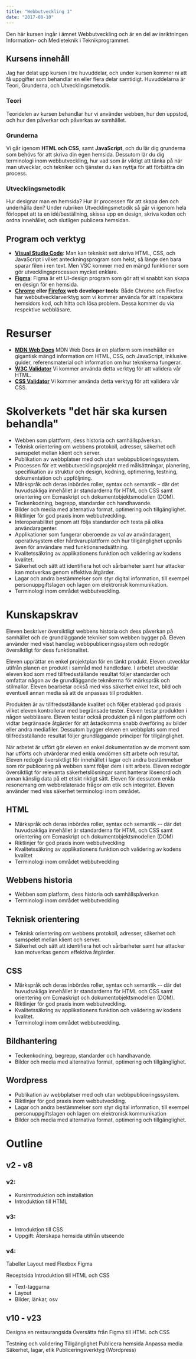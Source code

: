 ```yaml
---
title: "Webbutveckling 1"
date: "2017-08-10"
---
```


Den här kursen ingår i ämnet Webbutveckling och är en del av inriktningen Information- och Medieteknik i Teknikprogrammet.

## Kursens innehåll

Jag har delat upp kursen i tre huvuddelar, och under kursen kommer ni att få uppgifter som behandlar en eller flera delar samtidigt. Huvuddelarna är Teori, Grunderna, och Utvecklingsmetodik.

### Teori

Teoridelen av kursen behandlar hur vi använder webben, hur den uppstod, och hur den påverkar och påverkas av samhället.

### Grunderna

Vi går igenom **HTML och CSS**, samt **JavaScript**, och du lär dig grunderna som behövs för att skriva din egen hemsida. Dessutom lär du dig terminologi inom webbutveckling, hur vad som är viktigt att tänka på när man utvecklar, och tekniker och tjänster du kan nyttja för att förbättra din process.

### Utvecklingsmetodik

Hur designar man en hemsida? Hur är processen för att skapa den och underhålla den? Under rubriken Utvecklingsmetodik så går vi igenom hela förloppet att ta en idé/beställning, skissa upp en design, skriva koden och ordna innehållet, och slutligen publicera hemsidan.

## Program och verktyg

- **[Visual Studio Code](https://code.visualstudio.com/)**: Man kan tekniskt sett skriva HTML, CSS, och JavaScript i vilket anteckningsprogram som helst, så länge den bara sparar filen i ren text. Men VSC kommer med en mängd funktioner som gör utvecklingsprocessen mycket enklare.
- **[Figma](https://www.figma.com)**: Figma är ett UI-design program som gör att vi snabbt kan skapa en design för en hemsida.
- **[Chrome](https://www.google.com/intl/sv/chrome/) eller [Firefox](https://www.mozilla.org/sv-SE/firefox/new/) web developer tools**: Både Chrome och Firefox har webbutvecklarverktyg som vi kommer använda för att inspektera hemsidors kod, och hitta och lösa problem. Dessa kommer du via respektive webbläsare.

# Resurser

- **[MDN Web Docs](https://developer.mozilla.org/sv-SE/)** MDN Web Docs är en platform som innehåller en gigantisk mängd information om HTML, CSS, och JavaScript, inklusive guider, referensmaterial och information om hur teknikerna fungerar.
- **[W3C Validator](https://validator.w3.org/)** Vi kommer använda detta verktyg för att validera vår HTML.
- **[CSS Validator](https://jigsaw.w3.org/css-validator/)** Vi kommer använda detta verktyg för att validera vår CSS.

# Skolverkets "det här ska kursen behandla"

- Webben som plattform, dess historia och samhällspåverkan.
- Teknisk orientering om webbens protokoll, adresser, säkerhet och samspelet mellan klient och server.
- Publikation av webbplatser med och utan webbpubliceringssystem.
- Processen för ett webbutvecklingsprojekt med målsättningar, planering, specifikation av struktur och design, kodning, optimering, testning, dokumentation och uppföljning.
- Märkspråk och deras inbördes roller, syntax och semantik – där det huvudsakliga innehållet är standarderna för HTML och CSS samt orientering om Ecmaskript och dokumentobjektsmodellen (DOM).
- Teckenkodning, begrepp, standarder och handhavande.
- Bilder och media med alternativa format, optimering och tillgänglighet.
- Riktlinjer för god praxis inom webbutveckling.
- Interoperabilitet genom att följa standarder och testa på olika användaragenter.
- Applikationer som fungerar oberoende av val av användaragent, operativsystem eller hårdvaruplattform och hur tillgänglighet uppnås även för användare med funktionsnedsättning.
- Kvalitetssäkring av applikationens funktion och validering av kodens kvalitet.
- Säkerhet och sätt att identifiera hot och sårbarheter samt hur attacker kan motverkas genom effektiva åtgärder.
- Lagar och andra bestämmelser som styr digital information, till exempel personuppgiftslagen och lagen om elektronisk kommunikation.
- Terminologi inom området webbutveckling.

# Kunskapskrav

Eleven beskriver översiktligt webbens historia och dess påverkan på samhället och de grundläggande tekniker som webben bygger på. Eleven använder med visst handlag webbpubliceringssystem och redogör översiktligt för dess funktionalitet.

Eleven upprättar en enkel projektplan för en tänkt produkt. Eleven utvecklar utifrån planen en produkt i samråd med handledare. I arbetet utvecklar eleven kod som med tillfredsställande resultat följer standarder och omfattar någon av de grundläggande teknikerna för märkspråk och stilmallar. Eleven bearbetar också med viss säkerhet enkel text, bild och eventuell annan media så att de anpassas till produkten.

Produkten är av tillfredsställande kvalitet och följer etablerad god praxis vilket eleven kontrollerar med begränsade tester. Eleven testar produkten i någon webbläsare. Eleven testar också produkten på någon plattform och vidtar begränsade åtgärder för att åstadkomma snabb överföring av bilder eller andra mediafiler. Dessutom bygger eleven en webbplats som med tillfredsställande resultat följer grundläggande principer för tillgänglighet.

När arbetet är utfört gör eleven en enkel dokumentation av de moment som har utförts och utvärderar med enkla omdömen sitt arbete och resultat. Eleven redogör översiktligt för innehållet i lagar och andra bestämmelser som rör publicering på webben samt följer dem i sitt arbete. Eleven redogör översiktligt för relevanta säkerhetslösningar samt hanterar lösenord och annan känslig data på ett etiskt riktigt sätt. Eleven för dessutom enkla resonemang om webbrelaterade frågor om etik och integritet. Eleven använder med viss säkerhet terminologi inom området.

## HTML

- Märkspråk och deras inbördes roller, syntax och semantik -- där det huvudsakliga innehållet är standarderna för HTML och CSS samt orientering om Ecmaskript och dokumentobjektsmodellen (DOM)
- Riktlinjer för god praxis inom webbutveckling
- Kvalitetssäkring av applikationens funktion och validering av kodens kvalitet
- Terminologi inom området webbutveckling

## Webbens historia

- Webben som platform, dess historia och samhällspåverkan
- Terminologi inom området webbutveckling

## Teknisk orientering

- Teknisk orientering om webbens protokoll, adresser, säkerhet och samspelet mellan klient och server.
- Säkerhet och sätt att identifiera hot och sårbarheter samt hur attacker kan motverkas genom effektiva åtgärder.

## CSS

- Märkspråk och deras inbördes roller, syntax och semantik -- där det huvudsakliga innehållet är standarderna för HTML och CSS samt orientering om Ecmaskript och dokumentobjektsmodellen (DOM).
- Riktlinjer för god praxis inom webbutveckling.
- Kvalitetssäkring av applikationens funktion och validering av kodens kvalitet.
- Terminologi inom området webbutveckling.

## Bildhantering

- Teckenkodning, begrepp, standarder och handhavande.
- Bilder och media med alternativa format, optimering och tillgänglighet.

## Wordpress

- Publikation av webbplatser med och utan webbpubliceringssystem.
- Riktlinjer för god praxis inom webbutveckling.
- Lagar och andra bestämmelser som styr digital information, till exempel personuppgiftslagen och lagen om elektronisk kommunikation
- Bilder och media med alternativa format, optimering och tillgänglighet.

# Outline

## v2 - v8

### v2:

- Kursintroduktion och installation
- Introduktion till HTML

### v3:

- Introduktion till CSS
- Uppgift: Återskapa hemsida utifrån utseende

### v4:

Tabeller
Layout med Flexbox
Figma

Receptsida
Introduktion till HTML och CSS

- Text-taggarna
- Layout
- Bilder, länkar, osv

## v10 - v23

Designa en restaurangsida
Översätta från Figma till HTML och CSS

Testning och validering
Tillgänglighet
Publicera hemsida
Anpassa media
Säkerhet, lagar, etik
Publiceringsverktyg (Wordpress)
